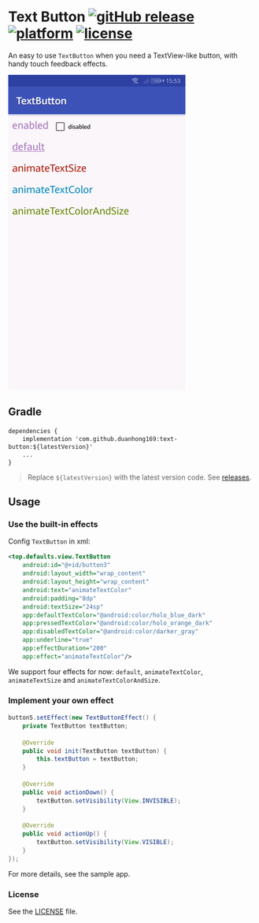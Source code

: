 # Text Button [![gitHub release](https://img.shields.io/github/release/duanhong169/TextButton.svg?style=social)](https://github.com/duanhong169/TextButton/releases) [![platform](https://img.shields.io/badge/platform-android-brightgreen.svg)](https://developer.android.com/index.html) [![license](https://img.shields.io/badge/license-Apache%202-green.svg)](https://github.com/duanhong169/TextButton/blob/master/LICENSE)

An easy to use `TextButton` when you need a TextView-like button, with handy touch feedback effects.

![screen-record](art/screen-record.gif)

## Gradle

```
dependencies {
    implementation 'com.github.duanhong169:text-button:${latestVersion}'
    ...
}
```

> Replace `${latestVersion}` with the latest version code. See [releases](https://github.com/duanhong169/TextButton/releases).

## Usage

### Use the built-in effects

Config `TextButton` in xml:

```xml
<top.defaults.view.TextButton
    android:id="@+id/button3"
    android:layout_width="wrap_content"
    android:layout_height="wrap_content"
    android:text="animateTextColor"
    android:padding="8dp"
    android:textSize="24sp"
    app:defaultTextColor="@android:color/holo_blue_dark"
    app:pressedTextColor="@android:color/holo_orange_dark"
    app:disabledTextColor="@android:color/darker_gray"
    app:underline="true"
    app:effectDuration="200"
    app:effect="animateTextColor"/>
```

We support four effects for now: `default`, `animateTextColor`, `animateTextSize` and `animateTextColorAndSize`.

### Implement your own effect

```java
button5.setEffect(new TextButtonEffect() {
    private TextButton textButton;

    @Override
    public void init(TextButton textButton) {
        this.textButton = textButton;
    }

    @Override
    public void actionDown() {
        textButton.setVisibility(View.INVISIBLE);
    }

    @Override
    public void actionUp() {
        textButton.setVisibility(View.VISIBLE);
    }
});
```

For more details, see the sample app.

### License

See the [LICENSE](./LICENSE) file.